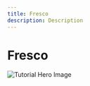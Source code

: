 ```yaml
---
title: Fresco
description: Description
---
```


# Fresco

![Tutorial Hero Image](assets/hero_placeholder.png)
